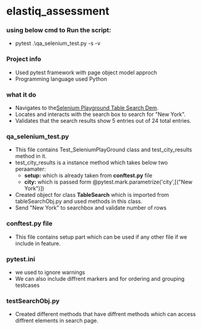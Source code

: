 # elastiq_assessment
### using below cmd to Run the script:
  - pytest .\qa_selenium_test.py -s -v
### Project info
  - Used pytest framework with page object model approch
  - Programming language used Python
### what it do
  - Navigates to the[Selenium Playground Table Search Dem](https://www.lambdatest.com/selenium-playground/table-sort-search-demo).
  - Locates and interacts with the search box to search for "New York".
  - Validates that the search results show 5 entries out of 24 total entries.
### qa_selenium_test.py
  - This file contains Test_SeleniumPlayGround class and test_city_results method in it.
  - test_city_results is a instance method which takes below two peraamater:
     - **setup:** which is already taken from **conftest.py** file
     - **city:** which is passed form  @pytest.mark.parametrize('city',[("New York")])
  -  Created object for class **TableSearch** which is imported from tableSearchObj.py and used methods in this class.
  -  Send "New York" to searchbox and validate number of rows
### conftest.py file
   - This file contains setup part which can be used if any other file if we include in feature.
### pytest.ini
  -  we used to ignore warnings
  -  We can also include diffrent markers and for ordering and grouping testcases
### testSearchObj.py
  - Created different methods that have diffrent methods which can access diffrent elements in search page. 
  
